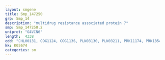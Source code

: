 ```yaml
---
layout: smgene
title: Smp_147250
grp: Smp_14
description: "multidrug resistance associated protein 7"
smp: Smp_147250.2
uniprot: "G4VCN6"
length:  4338
cdd: "CHL00131, COG1124, COG1136, PLN03130, PLN03211, PRK11174, PRK13540, PRK13657, PTZ00243, PTZ00265, TIGR00957, TIGR01189, TIGR02857, cd03244, cd03250, cl00549, cl21455, pfam00005, pfam00664, smart00382"
kk: K05674
categories: sm
---
```

